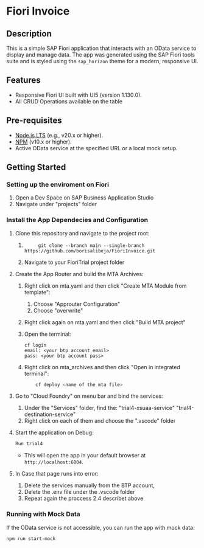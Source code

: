 # Fiori Invoice

## Description
This is a simple SAP Fiori application that interacts with an OData service to display and manage data. The app was generated using the SAP Fiori tools suite and is styled using the `sap_horizon` theme for a modern, responsive UI.

## Features
- Responsive Fiori UI built with UI5 (version 1.130.0).
- All CRUD Operations available on the table

## Pre-requisites
- [Node.js LTS](https://nodejs.org) (e.g., v20.x or higher).
- [NPM](https://www.npmjs.com/) (v10.x or higher).
- Active OData service at the specified URL or a local mock setup.

## Getting Started

### Setting up the enviroment on Fiori
1. Open a Dev Space on SAP Business Application Studio
2. Navigate under "projects" folder 

### Install the App Dependecies and Configuration
1. Clone this repository and navigate to the project root:
    1. ```
            git clone --branch main --single-branch https://github.com/borisalibeja/FioriInvoice.git
       ```
    2. Navigate to your FioriTrial project folder

2. Create the App Router and build the MTA Archives:
    
    1. Right click on mta.yaml and then click "Create MTA Module from template":
        
        1. Choose "Approuter Configuration"
        2. Choose "overwrite"
        
    2. Right click again on mta.yaml and then click "Build MTA project"
    3. Open the terminal:
        ```
        cf login
        email: <your btp account email>
        pass: <your btp account pass>
        ```
    4. Right click on mta_archives and then click "Open in integrated terminal":
        ```bash
            cf deploy <name of the mta file>
        ```
3. Go to "Cloud Foundry" on menu bar and bind the services:
    
    1. Under the "Services" folder, find the:
        "trial4-xsuaa-service"
        "trial4-destination-service"
    2. Right click on each of them and choose the ".vscode" folder

4. Start the application on Debug:
    ```bash
    Run trial4
    ```
    - This will open the app in your default browser at `http://localhost:6004`.
5. In Case that page runs into error:
    1. Delete the services manually from the BTP account, 
    2. Delete the .env file under the .vscode folder
    3. Repeat again the proccess 2.4 describet above

### Running with Mock Data
If the OData service is not accessible, you can run the app with mock data:
```bash
npm run start-mock
